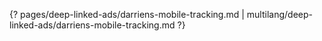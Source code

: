 {? pages/deep-linked-ads/darriens-mobile-tracking.md | multilang/deep-linked-ads/darriens-mobile-tracking.md ?}
